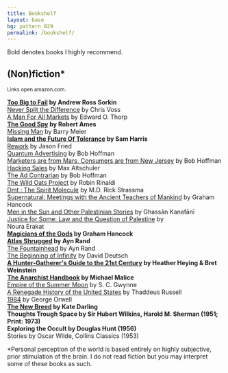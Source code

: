 ```yaml
---
title: Bookshelf
layout: base
bg: pattern_029
permalink: /bookshelf/
---
```


Bold denotes books I highly recommend.

## (Non)fiction*

<small>Links open amazon.com.</small>

<b>[Too Big to Fail](https://www.amazon.com/Too-Big-Fail-Inside-Battle-ebook/dp/B002VNFNZ6/) by Andrew Ross Sorkin</b>
<br>[Never Split the Difference](https://www.amazon.com/Never-Split-Difference-Negotiating-Depended-ebook/dp/B014DUR7L2/) by Chris Voss
<br>[A Man For All Markets](https://www.amazon.com/Man-All-Markets-Street-Dealer-ebook/dp/B00SEFEYCI/) by Edward O. Thorp
<br><b>[The Good Spy](https://www.amazon.com/Good-Spy-Life-Death-Robert-ebook/dp/B00GVZN320/) by Robert Ames</b>
<br>[Missing Man](https://www.amazon.com/Missing-Man-American-Vanished-Iran-ebook/dp/B016IBBP3A/) by Barry Meier
<br><b>[Islam and the Future Of Tolerance](https://www.amazon.com/Islam-Future-Tolerance-Sam-Harris-ebook/dp/B0163EHLRQ/) by Sam Harris</b>
<br>[Rework](https://www.amazon.com/ReWork-Change-Way-Work-Forever-ebook/dp/B003ELY7PG/) by Jason Fried
<br>[Quantum Advertising](https://www.amazon.com/Quantum-Advertising-reflection-nature-advertising-ebook/dp/B00UPA1IY2/) by Bob Hoffman
<br>[Marketers are from Mars, Consumers are from New Jersey](https://www.amazon.com/Marketers-Are-Mars-Consumers-Jersey-ebook/dp/B00XJPSK6Y/) by Bob Hoffman
<br>[Hacking Sales](https://www.amazon.com/Hacking-Sales-Playbook-Building-High-Velocity-ebook/dp/B01FTBV2CY/) by Max Altschuler
<br>[The Ad Contrarian](https://www.amazon.com/Ad-Contrarian-Bob-Hoffman-ebook/dp/B008X6XQZY/) by Bob Hoffman
<br>[The Wild Oats Project](https://www.amazon.com/Wild-Oats-Project-Midlife-Passion-ebook/dp/B00N051UMO/) by Robin Rinaldi
<br>[Dmt : The Spirit Molecule](https://www.amazon.com/M-D-Rick-Strassman-Revolutionary-Experiences/dp/B01FOD855E/) by M.D. Rick Strassma
<br>[Supernatural: Meetings with the Ancient Teachers of Mankind](https://www.amazon.com/Supernatural-Meetings-published-Disinformation-Paperback/dp/B008F1ZA2Y) by Graham Hancock
<br>[Men in the Sun and Other Palestinian Stories](https://www.amazon.com/Men-Sun-Other-Palestinian-Stories/dp/0894108573) by Ghassān Kanafānī 
<br>[Justice for Some: Law and the Question of Palestine](https://www.amazon.com/Justice-Some-Law-Question-Palestine/dp/0804798257) by  	
Noura Erakat
<br><b>[Magicians of the Gods](https://www.amazon.com/Magicians-Gods-International-Bestseller-Fingerprints/dp/1250118409) by Graham Hancock</b>
<br><b>[Atlas Shrugged](https://www.amazon.com/Atlas-Shrugged-Ayn-Rand/dp/0451191145) by Ayn Rand</b>
<br>[The Fountainhead](https://www.amazon.com/Fountainhead-Ayn-Rand/dp/0451191153) by Ayn Rand
<br>[The Beginning of Infinity](https://www.amazon.com/Beginning-Infinity-Explanations-Transform-World/dp/0143121359) by David Deutsch
<br><b>[A Hunter-Gatherer's Guide to the 21st Century](https://www.amazon.com/Hunter-Gatherers-Guide-21st-Century-Challenges/dp/0593086880) by Heather Heying & Bret Weinstein</b>
<br><b>[The Anarchist Handbook](https://www.amazon.com/Anarchist-Handbook-Michael-Malice/dp/B095DVF8FJ) by Michael Malice</b>
<br>[Empire of the Summer Moon](https://www.amazon.com/Empire-Summer-Moon-Comanches-Powerful/dp/1416591060) by S. C. Gwynne
<br>[A Renegade History of the United States](https://www.amazon.com/Renegade-History-United-States/dp/1416576134) by Thaddeus Russell
<br>[1984](https://www.amazon.com/1984-Signet-Classics-George-Orwell/dp/0451524934) by George Orwell
<br><b>[The New Breed](https://www.amazon.com/New-Breed-History-Animals-Reveals/dp/1250296102) by Kate Darling</b>
<br><b>Thoughts Trough Space by Sir Hubert Wilkins, Harold M. Sherman (1951; Print: 1973)</b>
<br><b>Exploring the Occult by Douglas Hunt (1956)</b>
<br>Stories by Oscar Wilde, Collins Classics (1953)

*Personal perception of the world is based entirely on highly subjective, prior stimulation of the brain. I do not read fiction but you may interpret some of these books as such.